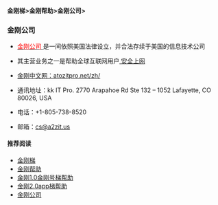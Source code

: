 #### 金刚梯>金刚帮助>金刚公司>
### 金刚公司

- [<font color="Red"> 金刚公司 </font>](https://github.com/a2zitpro/web/blob/master/a2zitpro.md)是一间依照美国法律设立，并合法存续于美国的信息技术公司
- 其主营业务之一是帮助全球互联网用户[ 安全上网 ](https://github.com/a2zitpro/web/blob/master/valueofkkproducts&services.md)

- [金刚中文网：atozitpro.net/zh/](https://www.atozitpro.net/zh/)
- 通讯地址：kk IT Pro.
2770 Arapahoe Rd Ste 132 – 1052
Lafayette, CO 80026, USA
- 电话：+1-805-738-8520
- 邮箱：cs@a2zit.us

#### 推荐阅读

- [金刚梯](https://github.com/a2zitpro/web/blob/master/dlb.md)
- [金刚帮助](https://github.com/a2zitpro/web/blob/master/list_helpkkvpn.md)
- [金刚1.0金刚号梯帮助](https://github.com/a2zitpro/web/blob/master/list_helpkkvpn1.0.md)
- [金刚2.0app梯帮助](https://github.com/a2zitpro/web/blob/master/list_helpkkvpn2.0.md)
- [金刚公司](https://github.com/a2zitpro/web/blob/master/list_a2zitpro.md)
